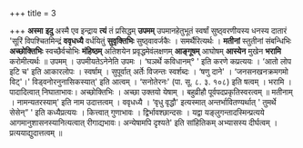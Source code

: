 +++
title = 3

+++
**अस्मा** **इदु** अस्मै एव इन्द्राय **त्यं** तं प्रसिद्धम् **उपमम्** उपमानहेतुभूतं स्वर्षां सुष्ठ्वरणीयस्य धनस्य दातारं 'सूरिं विपश्चितमिन्द्रं **ववृधध्यै** वर्धयितुं **सुवृक्तिभिः** सुष्ठ्वावर्जकैः । समर्थैरित्यर्थः । **मतीनां** स्तुतीनां संबन्धिभिः **अच्छोक्तिभिः** स्वच्छैर्वचोभिः **मंहिष्ठम्** अतिशयेन प्रवृद्धमेवंलक्षणम् **आङ्गूषम्** आघोषम् **आस्येन** मुखेन **भरामि** करोमीत्यर्थः ॥ उपमम् । उपमीयतेऽनेनेति उपमः । ‘घञर्थे कविधानम्° ' इति करणे कप्रत्ययः । ‘आतो लोप इटि च' इति आकारलोपः । स्वर्षाम् । सुपूर्वात् अर्तेः विजन्तः स्वर्शब्दः । ‘षणु दाने' । ‘जनसनखनक्रमगमो विट्'।' विड्वनोरनुनासिकस्यात्' इति आत्वम् । ‘सनोतेरनः' (पा. सू. ८. ३. १०८) इति षत्वम् । भरामि । पादादित्वात् निघाताभावः। अच्छोक्तिभिः । अच्छा उक्तयो येषाम् । बहुव्रीहौ पूर्वपदप्रकृतिस्वरत्वम् ॥ मतीनाम् । नामन्यतरस्याम्' इति नाम उदात्तत्वम् । ववृधध्यै । ‘वृधु वृद्धौ' इत्यस्मात् अन्तर्भावितण्यर्थात् ' तुमर्थे सेसेन्” ' इति कध्यैप्रत्ययः । कित्त्वात् गुणाभावः । द्विर्भावश्छान्दसः । यद्वा यङ्लुगन्तादस्मिन्प्रत्यये आगमानुशासनस्यानित्यत्वात् रीगाद्यभावः। अन्येषामपि दृश्यते' इति सांहितिकम् अभ्यासस्य दीर्घत्वम् । प्रत्ययाद्युदात्तत्वम् ॥